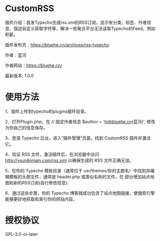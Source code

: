 # CustomRSS

插件介绍：首发Typecho生成rss.xml的RSS订阅，显示有分类、标签、作者信息、描述自定义获取字符等，解决一些聚合平台无法读取Typecho的Feed，例如积薪。

插件发布页：https://bluehe.cn/archives/rss-typecho

作者：蓝河

作者网站：https://bluehe.cn/ 

最新版本: 1.0.0

# 使用方法

1、插件上传到typecho的plugins插件目录。

2、打开Plugin.php，在 // 固定作者信息 $author = 'hi@bluehe.cn(蓝河)', 修改为你自己的信息保存。

3、登录 Typecho 后台，进入“插件管理”页面，找到 CustomRSS 插件并激活它。

4、验证 RSS 文件，激活插件后，在浏览器中访问 http://yourdomain.com/rss.xml 以确保生成的 RSS 文件正确无误。

5、在你的 Typecho 模板目录（通常位于 usr/themes/你的主题名）中找到并编辑模板的头部文件，通常是 header.php 或类似名称的文件。在 <head> 部分增加站点地图和新的RSS订阅(自行修改信息):

<link rel="alternate" type="application/rss+xml" title="云心怀鹤 RSS Feed" href="https://bluehe.cn/rss.xml">

<link rel="sitemap" type="application/xml" title="站点地图" href="<?php $this->options->siteUrl(); ?>sitemap.xml" />


6、通过这些步骤，你的 Typecho 博客就成功包含了站点地图链接，使搜索引擎能够更好地抓取和索引你的网站内容。

# 授权协议

GPL-3.0-or-later
